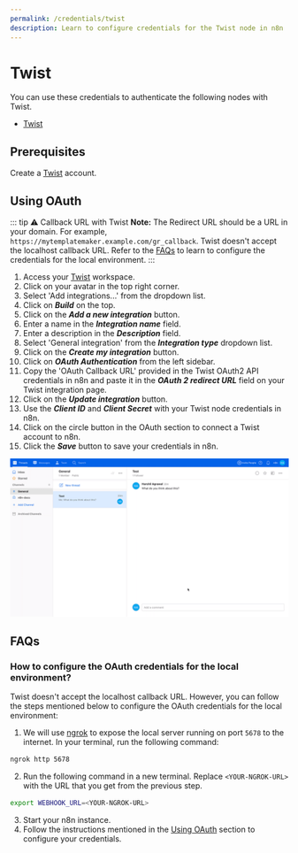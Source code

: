 ```yaml
---
permalink: /credentials/twist
description: Learn to configure credentials for the Twist node in n8n
---
```


# Twist

You can use these credentials to authenticate the following nodes with Twist.
- [Twist](../../nodes-library/nodes/Twist/README.md)

## Prerequisites

Create a [Twist](https://twist.com/) account.

## Using OAuth

::: tip ⚠️ Callback URL with Twist
**Note:** The Redirect URL should be a URL in your domain. For example, `https://mytemplatemaker.example.com/gr_callback`. Twist doesn't accept the localhost callback URL. Refer to the [FAQs](#how-to-configure-the-oauth-credentials-for-the-local-environment) to learn to configure the credentials for the local environment.
:::

1. Access your [Twist](https://twist.com) workspace.
2. Click on your avatar in the top right corner.
3. Select 'Add integrations...' from the dropdown list.
4. Click on ***Build*** on the top.
5. Click on the ***Add a new integration*** button.
6. Enter a name in the ***Integration name*** field.
7. Enter a description in the ***Description*** field.
8. Select 'General integration' from the ***Integration type*** dropdown list.
9. Click on the ***Create my integration*** button.
10. Click on ***OAuth Authentication*** from the left sidebar.
11. Copy the 'OAuth Callback URL' provided in the Twist OAuth2 API credentials in n8n and paste it in the ***OAuth 2 redirect URL*** field on your Twist integration page.
12. Click on the ***Update integration*** button.
13. Use the ***Client ID*** and ***Client Secret*** with your Twist node credentials in n8n.
14. Click on the circle button in the OAuth section to connect a Twist account to n8n.
15. Click the ***Save*** button to save your credentials in n8n.

![Getting Twist credentials](./using-oauth.gif)

## FAQs

### How to configure the OAuth credentials for the local environment?
Twist doesn't accept the localhost callback  URL. However, you can follow the steps mentioned below to configure the OAuth credentials for the local environment:
1. We will use [ngrok](https://ngrok.com/) to expose the local server running on port `5678` to the internet. In your terminal, run the following command:
```sh
ngrok http 5678
```
2. Run the following command in a new terminal. Replace `<YOUR-NGROK-URL>` with the URL that you get from the previous step.
```sh
export WEBHOOK_URL=<YOUR-NGROK-URL>
```
3. Start your n8n instance.
4. Follow the instructions mentioned in the [Using OAuth](#using-oauth) section to configure your credentials.
